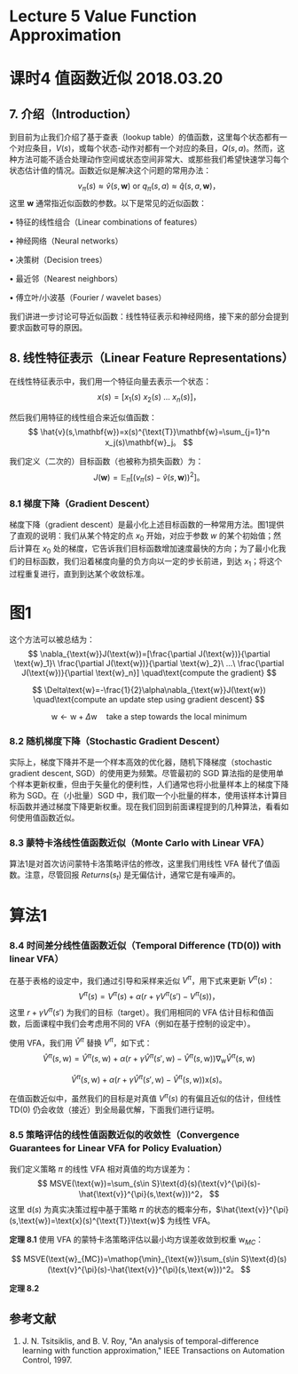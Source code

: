 # Lecture 5 Value Function Approximation

# 课时4 值函数近似 2018.03.20

## 7. 介绍（Introduction）

到目前为止我们介绍了基于查表（lookup table）的值函数，这里每个状态都有一个对应条目，$V(s)$，或每个状态-动作对都有一个对应的条目，$Q(s,a)$。然而，这种方法可能不适合处理动作空间或状态空间非常大、或那些我们希望快速学习每个状态估计值的情况。函数近似是解决这个问题的常用办法：
$$
v_{\pi}(s) \approx \hat{v}(s,\mathbf{w}) \text{ or } q_{\pi}(s,a) \approx \hat{q}(s,a,\mathbf{w})，
$$
这里 $\mathbf{w}$ 通常指近似函数的参数。以下是常见的近似函数：

$\bullet$ 特征的线性组合（Linear combinations of features）

$\bullet$ 神经网络（Neural networks）

$\bullet$ 决策树（Decision trees）

$\bullet$ 最近邻（Nearest neighbors）

$\bullet$ 傅立叶/小波基（Fourier / wavelet bases）

我们讲进一步讨论可导近似函数：线性特征表示和神经网络，接下来的部分会提到要求函数可导的原因。

## 8. 线性特征表示（Linear Feature Representations）

在线性特征表示中，我们用一个特征向量去表示一个状态：
$$
x(s)=[x_1(s)\ x_2(s)\ ...\ x_n(s)]，
$$

然后我们用特征的线性组合来近似值函数：
$$
\hat{v}(s,\mathbf{w})=x(s)^{\text{T}}\mathbf{w}=\sum_{j=1}^n x_j(s)\mathbf{w}_j。
$$

我们定义（二次的）目标函数（也被称为损失函数）为：
$$
J(\mathbf{w})=\mathbb{E}_ {\pi}[(v_{\pi}(s)-\hat{v}(s,\mathbf{w}))^2]。
$$

### 8.1 梯度下降（Gradient Descent）

梯度下降（gradient descent）是最小化上述目标函数的一种常用方法。图1提供了直观的说明：我们从某个特定的点 $x_0$ 开始，对应于参数 $w$ 的某个初始值；然后计算在 $x_0$ 处的梯度，它告诉我们目标函数增加速度最快的方向；为了最小化我们的目标函数，我们沿着梯度向量的负方向以一定的步长前进，到达 $x_1$；将这个过程重复进行，直到到达某个收敛标准。

# 图1

这个方法可以被总结为：
$$
\nabla_{\text{w}}J(\text{w})=[\frac{\partial J(\text{w})}{\partial \text{w}_1}\ \frac{\partial J(\text{w})}{\partial \text{w}_2}\ ...\ \frac{\partial J(\text{w})}{\partial \text{w}_n}] \quad\text{compute the gradient}
$$

$$
\Delta\text{w}=-\frac{1}{2}\alpha\nabla_{\text{w}}J(\text{w}) \quad\text{compute an update step using gradient descent}
$$

$$
\text{w} \leftarrow \text{w}+\Delta\text{w} \quad\text{take a step towards the local minimum}
$$

### 8.2 随机梯度下降（Stochastic Gradient Descent）

实际上，梯度下降并不是一个样本高效的优化器，随机下降梯度（stochastic gradient descent, SGD）的使用更为频繁。尽管最初的 SGD 算法指的是使用单个样本更新权重，但由于矢量化的便利性，人们通常也将小批量样本上的梯度下降称为 SGD。在（小批量）SGD 中，我们取一个小批量的样本，使用该样本计算目标函数并通过梯度下降更新权重。现在我们回到前面课程提到的几种算法，看看如何使用值函数近似。

### 8.3 蒙特卡洛线性值函数近似（Monte Carlo with Linear VFA）

算法1是对首次访问蒙特卡洛策略评估的修改，这里我们用线性 VFA 替代了值函数。注意，尽管回报 $Returns(s_t)$ 是无偏估计，通常它是有噪声的。

# 算法1

### 8.4 时间差分线性值函数近似（Temporal Difference (TD(0)) with linear VFA）

在基于表格的设定中，我们通过引导和采样来近似 $V^{\pi}$，用下式来更新 $V^{\pi}(s)$：
$$
V^{\pi}(s)=V^{\pi}(s)+\alpha(r+\gamma V^{\pi}(s')-V^{\pi}(s))，
$$
这里 $r+\gamma V^{\pi}(s')$ 为我们的目标（target）。我们用相同的 VFA 估计目标和值函数，后面课程中我们会考虑用不同的 VFA（例如在基于控制的设定中）。

使用 VFA，我们用 $\hat{V}^{\pi}$ 替换 $V^{\pi}$，如下式：
$$
\hat{V}^{\pi}(s,\text{w})=\hat{V}^{\pi}(s,\text{w})+\alpha(r+\gamma \hat{V}^{\pi}(s',\text{w})-\hat{V}^{\pi}(s,\text{w}))\nabla_{\text{w}}\hat{V}^{\pi}(s,\text{w})
$$

$$
\hat{V}^{\pi}(s,\text{w})+\alpha(r+\gamma \hat{V}^{\pi}(s',\text{w})-\hat{V}^{\pi}(s,\text{w}))\text{x}(s)。
$$

在值函数近似中，虽然我们的目标是对真值 $V^{\pi}(s)$ 的有偏且近似的估计，但线性 TD($0$) 仍会收敛（接近）到全局最优解，下面我们进行证明。

### 8.5 策略评估的线性值函数近似的收敛性（Convergence Guarantees for Linear VFA for Policy Evaluation）

我们定义策略 $\pi$ 的线性 VFA 相对真值的均方误差为：
$$
MSVE(\text{w})=\sum_{s\in S}\text{d}(s)(\text{v}^{\pi}(s)-\hat{\text{v}}^{\pi}(s,\text{w}))^2，
$$
这里 $\text{d}(s)$ 为真实决策过程中基于策略 $\pi$ 的状态的概率分布，$\hat{\text{v}}^{\pi}(s,\text{w})=\text{x}(s)^{\text{T}}\text{w}$ 为线性 VFA。

**定理 8.1** 使用 VFA 的蒙特卡洛策略评估以最小均方误差收敛到权重 $\text{w}_{MC}$：


$$
MSVE(\text{w}_{MC})=\mathop{\min}_{\text{w}}\sum_{s\in S}\text{d}(s)(\text{v}^{\pi}(s)-\hat{\text{v}}^{\pi}(s,\text{w}))^2。
$$

**定理 8.2**

## 参考文献

1. J. N. Tsitsiklis, and B. V. Roy, "An analysis of temporal-difference learning with function approximation," IEEE Transactions on Automation Control, 1997.